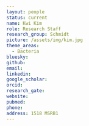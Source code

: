 ```yaml
---
layout: people
status: current
name: Kwi Kim
role: Research Staff
research_group: Schmidt
picture: /assets/img/kim.jpg
theme_areas:
  - Bacteria
bluesky: 
github: 
email: 
linkedin:
google_scholar: 
orcid: 
research_gate: 
website: 
pubmed: 
phone: 
address: 1518 MSRB1
---
```

